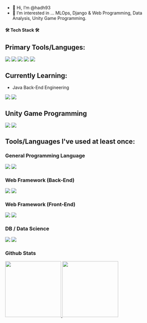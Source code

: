 - 👋 Hi, I’m @hadh93
- 👀 I’m interested in ... MLOps, Django & Web Programming, Data Analysis, Unity Game Programming.


#### 🛠 Tech Stack 🛠

## Primary Tools/Languges:
<p>
  <img src = "https://img.shields.io/badge/Python-14354C?style=for-the-badge&logo=python&logoColor=white">
  <img src = "https://img.shields.io/badge/Java-ED8B00?style=for-the-badge&logo=java&logoColor=white">
  <img src = "https://img.shields.io/badge/HTML-239120?style=for-the-badge&logo=html5&logoColor=white">
  <img src = "https://img.shields.io/badge/CSS-239120?&style=for-the-badge&logo=css3&logoColor=white">
  <img src = "https://img.shields.io/badge/JavaScript-323330?style=for-the-badge&logo=javascript&logoColor=F7DF1E">
</p>


## Currently Learning:
- Java Back-End Engineering
<p>
  <img src = "https://img.shields.io/badge/Spring-6DB33F?style=for-the-badge&logo=spring&logoColor=white">
  <img src = "https://img.shields.io/badge/MySQL-00000F?style=for-the-badge&logo=mysql&logoColor=white">
</p>


## Unity Game Programming

<p>
  <img src = "https://img.shields.io/badge/Unity-100000?style=for-the-badge&logo=unity&logoColor=white">
  <img src = "https://img.shields.io/badge/C%23-239120?style=for-the-badge&logo=c-sharp&logoColor=white">
</p>



## Tools/Languages I've used at least once:


### General Programming Language

<p>
  <img src = "https://img.shields.io/badge/C-00599C?style=for-the-badge&logo=c&logoColor=white">
  <img src = "https://img.shields.io/badge/C%2B%2B-00599C?style=for-the-badge&logo=c%2B%2B&logoColor=white">
</p>


### Web Framework (Back-End)

<p>
  <img src = "https://img.shields.io/badge/Node.js-43853D?style=for-the-badge&logo=node.js&logoColor=white">
  <img src = "https://img.shields.io/badge/Flask-000000?style=for-the-badge&logo=flask&logoColor=white">
</p>


### Web Framework (Front-End)

<p>
  <img src = "https://img.shields.io/badge/Bootstrap-563D7C?style=for-the-badge&logo=bootstrap&logoColor=white">
  <img src = "https://img.shields.io/badge/Vue.js-35495E?style=for-the-badge&logo=vue.js&logoColor=4FC08D">
</p>


### DB / Data Science

<p>
  <img src = "https://img.shields.io/badge/R-276DC3?style=for-the-badge&logo=r&logoColor=white">
  <img src = "https://img.shields.io/badge/PostgreSQL-316192?style=for-the-badge&logo=postgresql&logoColor=white">
</p>  



### Github Stats

<a href="#">
  <img src="https://github-readme-stats.vercel.app/api?username=hadh93&theme=react&show_icons=true" height="180px">
</a>
<a href="#">
  <img src="https://github-readme-stats.vercel.app/api/top-langs/?username=hadh93&theme=react&exclude_repo=Jagi,assignment&layout=compact" height="180px">
</a>
